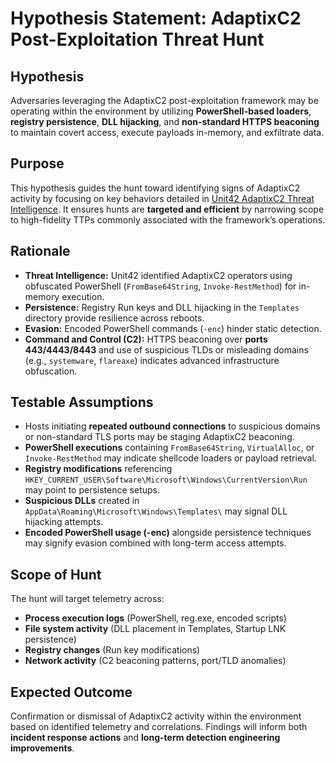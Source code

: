# Hypothesis Statement: AdaptixC2 Post-Exploitation Threat Hunt

## Hypothesis
Adversaries leveraging the AdaptixC2 post-exploitation framework may be operating within the environment by utilizing **PowerShell-based loaders**, **registry persistence**, **DLL hijacking**, and **non-standard HTTPS beaconing** to maintain covert access, execute payloads in-memory, and exfiltrate data.

## Purpose
This hypothesis guides the hunt toward identifying signs of AdaptixC2 activity by focusing on key behaviors detailed in [Unit42 AdaptixC2 Threat Intelligence](https://unit42.paloaltonetworks.com/adaptixc2-post-exploitation-framework/). It ensures hunts are **targeted and efficient** by narrowing scope to high-fidelity TTPs commonly associated with the framework’s operations.

## Rationale
- **Threat Intelligence:** Unit42 identified AdaptixC2 operators using obfuscated PowerShell (`FromBase64String`, `Invoke-RestMethod`) for in-memory execution.
- **Persistence:** Registry Run keys and DLL hijacking in the `Templates` directory provide resilience across reboots.
- **Evasion:** Encoded PowerShell commands (`-enc`) hinder static detection.
- **Command and Control (C2):** HTTPS beaconing over **ports 443/4443/8443** and use of suspicious TLDs or misleading domains (e.g., `systemware`, `flareaxe`) indicates advanced infrastructure obfuscation.

## Testable Assumptions
- Hosts initiating **repeated outbound connections** to suspicious domains or non-standard TLS ports may be staging AdaptixC2 beaconing.
- **PowerShell executions** containing `FromBase64String`, `VirtualAlloc`, or `Invoke-RestMethod` may indicate shellcode loaders or payload retrieval.
- **Registry modifications** referencing `HKEY_CURRENT_USER\Software\Microsoft\Windows\CurrentVersion\Run` may point to persistence setups.
- **Suspicious DLLs** created in `AppData\Roaming\Microsoft\Windows\Templates\` may signal DLL hijacking attempts.
- **Encoded PowerShell usage (-enc)** alongside persistence techniques may signify evasion combined with long-term access attempts.

## Scope of Hunt
The hunt will target telemetry across:
- **Process execution logs** (PowerShell, reg.exe, encoded scripts)
- **File system activity** (DLL placement in Templates, Startup LNK persistence)
- **Registry changes** (Run key modifications)
- **Network activity** (C2 beaconing patterns, port/TLD anomalies)

## Expected Outcome
Confirmation or dismissal of AdaptixC2 activity within the environment based on identified telemetry and correlations. Findings will inform both **incident response actions** and **long-term detection engineering improvements**.
